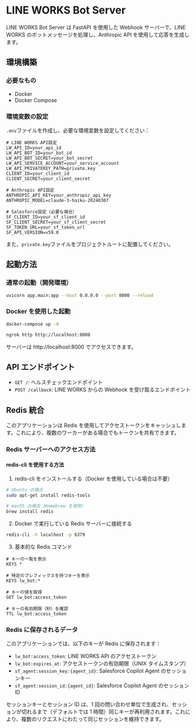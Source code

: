 # LINE WORKS Bot Server

LINE WORKS Bot Server は FastAPI を使用した Webhook サーバーで、LINE WORKS のボットメッセージを処理し、Anthropic API を使用して応答を生成します。

## 環境構築

### 必要なもの

- Docker
- Docker Compose

### 環境変数の設定

`.env`ファイルを作成し、必要な環境変数を設定してください：

```
# LINE WORKS API設定
LW_API_ID=your_api_id
LW_API_BOT_ID=your_bot_id
LW_API_BOT_SECRET=your_bot_secret
LW_API_SERVICE_ACCOUNT=your_service_account
LW_API_PRIVATEKEY_PATH=private.key
CLIENT_ID=your_client_id
CLIENT_SECRET=your_client_secret

# Anthropic API設定
ANTHROPIC_API_KEY=your_anthropic_api_key
ANTHROPIC_MODEL=claude-3-haiku-20240307

# Salesforce設定（必要な場合）
SF_CLIENT_ID=your_sf_client_id
SF_CLIENT_SECRET=your_sf_client_secret
SF_TOKEN_URL=your_sf_token_url
SF_API_VERSION=v59.0
```

また、`private.key`ファイルをプロジェクトルートに配置してください。

## 起動方法

### 通常の起動（開発環境）

```bash
uvicorn app.main:app --host 0.0.0.0 --port 8000 --reload
```

### Docker を使用した起動

```bash
docker-compose up -d

ngrok http http://localhost:8000
```

サーバーは http://localhost:8000 でアクセスできます。

## API エンドポイント

- `GET /`: ヘルスチェックエンドポイント
- `POST /callback`: LINE WORKS からの Webhook を受け取るエンドポイント

## Redis 統合

このアプリケーションは Redis を使用してアクセストークンをキャッシュします。これにより、複数のワーカーがある場合でもトークンを共有できます。

### Redis サーバーへのアクセス方法

#### redis-cli を使用する方法

1. redis-cli をインストールする（Docker を使用している場合は不要）

```bash
# Ubuntu の場合
sudo apt-get install redis-tools

# macOS の場合（Homebrew を使用）
brew install redis
```

2. Docker で実行している Redis サーバーに接続する

```bash
redis-cli -h localhost -p 6379
```

3. 基本的な Redis コマンド

```
# キーの一覧を表示
KEYS *

# 特定のプレフィックスを持つキーを表示
KEYS lw_bot:*

# キーの値を取得
GET lw_bot:access_token

# キーの有効期限（秒）を確認
TTL lw_bot:access_token
```

### Redis に保存されるデータ

このアプリケーションでは、以下のキーが Redis に保存されます：

- `lw_bot:access_token`: LINE WORKS API のアクセストークン
- `lw_bot:expires_at`: アクセストークンの有効期限（UNIX タイムスタンプ）
- `sf_agent:session_key:{agent_id}`: Salesforce Copilot Agent のセッションキー
- `sf_agent:session_id:{agent_id}`: Salesforce Copilot Agent のセッション ID

セッションキーとセッション ID は、1 回の問い合わせ単位で生成され、セッションが切れるまで（デフォルトでは 1 時間）同じキーが再利用されます。これにより、複数のリクエストにわたって同じセッションを維持できます。
